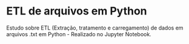 # ETL de arquivos em Python 
Estudo sobre ETL (Extração, tratamento e carregamento) de dados em arquivos .txt em Python - Realizado no Jupyter Notebook. 
